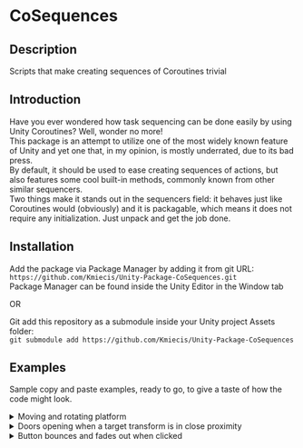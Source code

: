 # CoSequences

## Description

Scripts that make creating sequences of Coroutines trivial

## Introduction

Have you ever wondered how task sequencing can be done easily by using Unity Coroutines? Well, wonder no more!  
This package is an attempt to utilize one of the most widely known feature of Unity and yet one that, in my opinion, is mostly underrated, due to its bad press.  
By default, it should be used to ease creating sequences of actions, but also features some cool built-in methods, commonly known from other similar sequencers.  
Two things make it stands out in the sequencers field: it behaves just like Coroutines would (obviously) and it is packagable, which means it does not require any initialization. Just unpack and get the job done.  

## Installation

Add the package via Package Manager by adding it from git URL:  
`https://github.com/Kmiecis/Unity-Package-CoSequences.git`  
Package Manager can be found inside the Unity Editor in the Window tab

OR

Git add this repository as a submodule inside your Unity project Assets folder:  
`git submodule add https://github.com/Kmiecis/Unity-Package-CoSequences`  

## Examples

Sample copy and paste examples, ready to go, to give a taste of how the code might look.

<details>
<summary>
Moving and rotating platform
</summary>
<p>

```cs
using UnityEngine;
using Common.Coroutines;

namespace Common.Examples
{
    public class LiftBehaviour : MonoBehaviour
    {
        public Vector3 liftOffset = Vector3.up;
        public float liftDuration = 2.0f;
        public float holdDuration = 2.0f;

        private void Lift()
        {
            Vector3 liftPosition = transform.position + liftOffset; // Lift target position
            Quaternion liftRotation = transform.localRotation * Quaternion.AngleAxis(180.0f, Vector3.up); // Lift target rotation

            transform.CoMove(liftPosition, liftDuration) // Moves platform to target position
                .With(transform.CoLocalRotate(liftRotation, liftDuration)) // Rotates platform to target rotation while platform is moving
                .WaitTime(holdDuration) // Waits a certain amount of time
                .Then(
                    transform.CoMove(transform.position, liftDuration), // Moves platform to its original position
                    transform.CoLocalRotate(transform.localRotation, liftDuration) // Rotates platform to its original rotation while platform is moving
                )
                .WaitTime(holdDuration) // Waits a certain amount of time
                .Then(Lift) // Invokes itself again to schedule another run
                .Start(this); // Starts coroutine on current MonoBehaviour
        }

        private void Start()
        {
            Lift();
        }
    }
}
```

</p>
</details>

<details>
<summary>
Doors opening when a target transform is in close proximity
</summary>
<p>

```cs
using UnityEngine;
using Common.Coroutines;

namespace Common.Examples
{
    public class DoorBehaviour : MonoBehaviour
    {
        public Transform targetTransform;

        public float openDistance = 2.0f;
        public float openDuration = 2.0f;
        public float closeDuration = 2.0f;
        public float holdDuration = 1.0f;

        private Quaternion _startRotation;
        private Quaternion _targetRotation;

        private bool IsCloseEnough()
        {
            return (targetTransform.position - transform.position).magnitude <= openDistance;
        }

        private bool IsFarEnough()
        {
            return !IsCloseEnough();
        }

        private void OpenMechanism()
        {
            UCoroutine.YieldAwait(IsCloseEnough) // Sequence awaits target to be close enough to run
                .Then(transform.CoRotate(_targetRotation, openDuration)) // Rotates door to target rotation
                .WaitTime(holdDuration) // Waits a certain amount of time before continuing
                .Await(IsFarEnough) // Sequence awaits target to be far enough to continue
                .Then(transform.CoRotate(_startRotation, closeDuration)) // Rotates door to its original rotation
                .WaitTime(holdDuration) // Waits a certain amount of time before continuing
                .Then(OpenMechanism) // Invokes itself to schedule another run
                .Start(this); // Starts coroutine on current MonoBehaviour
        }

        private void Awake()
        {
            _startRotation = transform.rotation;
            _targetRotation = _startRotation * Quaternion.AngleAxis(90.0f, Vector3.up);
        }

        private void Start()
        {
            OpenMechanism();
        }
    }
}
```

</p>
</details>

<details>
<summary>
Button bounces and fades out when clicked
</summary>
<p>

```cs
using UnityEngine;
using Common.Coroutines;
using UnityEngine.UI;

namespace Common.Examples
{
    public class ButtonBehaviour : MonoBehaviour
    {
        public Button button;
        public CanvasGroup canvasGroup;

        public float bounceScale = 1.3f;
        public float bounceDuration = 1.0f;
        public float fadeDuration = 0.33f;

        private Coroutine _bounceCoroutine;

        private void Bounce()
        {
            _bounceCoroutine = transform.CoLocalScale(transform.localScale * bounceScale, bounceDuration) // Scale up over duration
                .Then(transform.CoLocalScale(transform.localScale, bounceDuration)) // Scale down over duration
                .Then(Bounce) // Invokes itself to schedule another run
                .Start(this); // Starts coroutine on current MonoBehaviour and saves Coroutine to a variable for later use
        }

        private void FadeOut()
        {
            _bounceCoroutine.Stop(this); // Stops saved bouncing Coroutine
            canvasGroup.CoFade(0.0f, fadeDuration) // Fades out every graphic under CanvasGroup component
                .With(transform.CoLocalScale(transform.localScale * bounceScale, fadeDuration)) // Scales up while fading
                .Start(this); // Starts coroutine on current MonoBehaviour
        }

        private void Awake()
        {
            button.onClick.AddListener(FadeOut);
        }

        private void Start()
        {
            Bounce();
        }
    }
}
```

</p>
</details>

